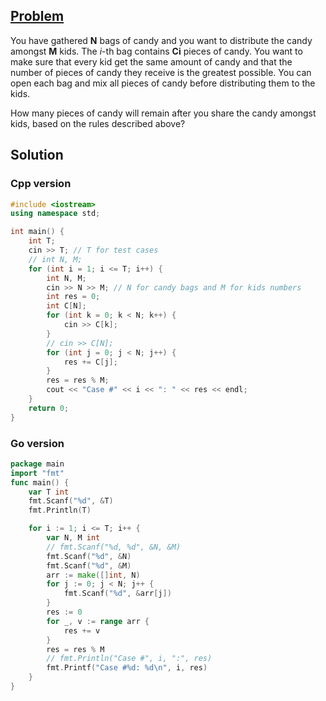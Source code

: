 ## [Problem](https://codingcompetitions.withgoogle.com/kickstart/round/00000000008f4a94/0000000000b5503a)

You have gathered **N** bags of candy and you want to distribute the candy amongst **M** kids. The *i*-th bag contains **Ci** pieces of candy. You want to make sure that every kid get the same amount of candy and that the number of pieces of candy they receive is the greatest possible. You can open each bag and mix all pieces of candy before distributing them to the kids.

How many pieces of candy will remain after you share the candy amongst kids, based on the rules described above?

## Solution

### Cpp version
```cpp
#include <iostream>
using namespace std;

int main() {
    int T;
    cin >> T; // T for test cases 
    // int N, M;
    for (int i = 1; i <= T; i++) {
        int N, M;
        cin >> N >> M; // N for candy bags and M for kids numbers
        int res = 0;
        int C[N];
        for (int k = 0; k < N; k++) {
            cin >> C[k];
        }
        // cin >> C[N];
        for (int j = 0; j < N; j++) {
            res += C[j];
        }
        res = res % M;
        cout << "Case #" << i << ": " << res << endl;
    }
    return 0;
}
```

### Go version
```go
package main
import "fmt"
func main() {
	var T int
	fmt.Scanf("%d", &T)
	fmt.Println(T)

	for i := 1; i <= T; i++ {
		var N, M int
		// fmt.Scanf("%d, %d", &N, &M)
		fmt.Scanf("%d", &N)
		fmt.Scanf("%d", &M)
		arr := make([]int, N)
		for j := 0; j < N; j++ {
			fmt.Scanf("%d", &arr[j])
		}
		res := 0
		for _, v := range arr {
			res += v
		}
		res = res % M
		// fmt.Println("Case #", i, ":", res)
		fmt.Printf("Case #%d: %d\n", i, res)
	}
}
```